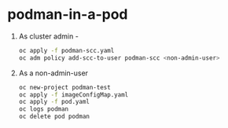 # podman-in-a-pod

1. As cluster admin -

   ```bash
   oc apply -f podman-scc.yaml
   oc adm policy add-scc-to-user podman-scc <non-admin-user>
   ```

1. As a non-admin-user

   ```bash
   oc new-project podman-test
   oc apply -f imageConfigMap.yaml
   oc apply -f pod.yaml
   oc logs podman
   oc delete pod podman
   ```

